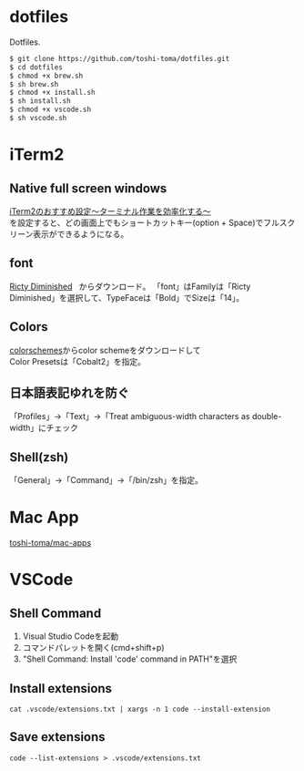 # dotfiles
Dotfiles.

```bash
$ git clone https://github.com/toshi-toma/dotfiles.git
$ cd dotfiles
$ chmod +x brew.sh
$ sh brew.sh
$ chmod +x install.sh
$ sh install.sh
$ chmod +x vscode.sh
$ sh vscode.sh
```

# iTerm2
## Native full screen windows
[iTerm2のおすすめ設定〜ターミナル作業を効率化する〜](https://qiita.com/ruwatana/items/8d9c174250061721ad11)  
を設定すると、どの画面上でもショートカットキー(option + Space)でフルスクリーン表示ができるようになる。

## font
[Ricty Diminished](http://www.rs.tus.ac.jp/yyusa/ricty_diminished.html)    
からダウンロード。
「font」はFamilyは「Ricty Diminished」を選択して、TypeFaceは「Bold」でSizeは「14」。

## Colors
[colorschemes](http://iterm2colorschemes.com/)からcolor schemeをダウンロードして  
Color Presetsは「Cobalt2」を指定。

## 日本語表記ゆれを防ぐ
「Profiles」→「Text」→「Treat ambiguous-width characters as double-width」にチェック

## Shell(zsh)
「General」→「Command」→「/bin/zsh」を指定。

# Mac App
[toshi-toma/mac-apps](https://github.com/toshi-toma/mac-apps/blob/master/README.md)

# VSCode
## Shell Command
1. Visual Studio Codeを起動
2. コマンドパレットを開く(cmd+shift+p)
3. "Shell Command: Install 'code' command in PATH"を選択

## Install extensions

```
cat .vscode/extensions.txt | xargs -n 1 code --install-extension
```

## Save extensions

```
code --list-extensions > .vscode/extensions.txt
```
